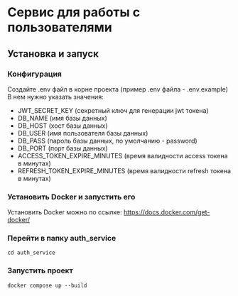 # Сервис для работы с пользователями
## Установка и запуск
### Конфигурация
Создайте .env файл в корне проекта (пример .env файла - .env.example) <br>
В нем нужно указать значения:<br>
- JWT_SECRET_KEY (секретный ключ для генерации jwt токена)<br>
- DB_NAME (имя базы данных)
- DB_HOST (хост базы данных)
- DB_USER (имя пользователя базы данных)
- DB_PASS (пароль базы данных, по умолчанию - password)
- DB_PORT (порт базы данных)
- ACCESS_TOKEN_EXPIRE_MINUTES (время валидности access токена в минутах)
- REFRESH_TOKEN_EXPIRE_MINUTES (время валидности refresh токена в минутах)
### Установить Docker и запустить его
Установить Docker можно по ссылке: https://docs.docker.com/get-docker/
### Перейти в папку auth_service
```
cd auth_service
```
### Запустить проект
```
docker compose up --build
```